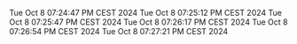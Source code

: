 Tue Oct  8 07:24:47 PM CEST 2024
Tue Oct  8 07:25:12 PM CEST 2024
Tue Oct  8 07:25:47 PM CEST 2024
Tue Oct  8 07:26:17 PM CEST 2024
Tue Oct  8 07:26:54 PM CEST 2024
Tue Oct  8 07:27:21 PM CEST 2024
